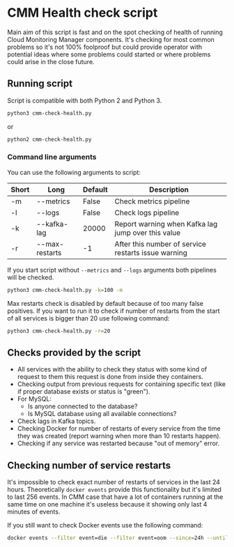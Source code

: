 # CMM Health check script

Main aim of this script is fast and on the spot checking of health of running
Cloud Monitoring Manager components. It's checking for most common problems
so it's not 100% foolproof but could provide operator with potential ideas
where some problems could started or where problems could arise in the close
future.

## Running script

Script is compatible with both Python 2 and Python 3.

```bash
python3 cmm-check-health.py
```

or

```bash
python2 cmm-check-health.py
```

### Command line arguments

You can use the following arguments to script:

| Short | Long           | Default | Description                                         |
| ----- | -------------- | ------- | --------------------------------------------------- |
| -m    | --metrics      | False   | Check metrics pipeline                              |
| -l    | --logs         | False   | Check logs pipeline                                 |
| -k    | --kafka-lag    | 20000   | Report warning when Kafka lag jump over this value  |
| -r    | --max-restarts | -1      | After this number of service restarts issue warning |

If you start script without `--metrics` and `--logs` arguments both pipelines
will be checked.

```bash
python3 cmm-check-health.py -k=100 -m
```

Max restarts check is disabled by default because of too many false positives.
If you want to run it to check  if number of restarts from the start of all
services is bigger than 20 use following command:

```bash
python3 cmm-check-health.py -r=20
```

## Checks provided by the script

* All services with the ability to check they status with some kind of request
  to them this request is done from inside they containers.
* Checking output from previous requests for containing specific text (like
  if proper database exists or status is "green").
* For MySQL:
  * Is anyone connected to the database?
  * Is MySQL database using all available connections?
* Check lags in Kafka topics.
* Checking Docker for number of restarts of every service from the time they
  was created (report warning when more than 10 restarts happen).
* Checking if any service was restarted because "out of memory" error.

## Checking number of service restarts

It's impossible to check exact number of restarts of services in the last
24 hours. Theoretically `docker events` provide this functionality but it's
limited to last 256 events. In CMM case that have a lot of containers running
at the same time on one machine it's useless because it showing only last
4 minutes of events.

If you still want to check Docker events use the following command:

```bash
docker events --filter event=die --filter event=oom --since=24h --until=1s
```
